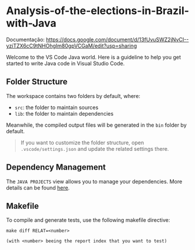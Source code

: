 # Analysis-of-the-elections-in-Brazil-with-Java
Documentação: https://docs.google.com/document/d/13fUvuSWZ2jNvCI--yziTZX6cC9tNHOhgIm80gpVCGaM/edit?usp=sharing

Welcome to the VS Code Java world. Here is a guideline to help you get started to write Java code in Visual Studio Code.

## Folder Structure

The workspace contains two folders by default, where:

- `src`: the folder to maintain sources
- `lib`: the folder to maintain dependencies

Meanwhile, the compiled output files will be generated in the `bin` folder by default.

> If you want to customize the folder structure, open `.vscode/settings.json` and update the related settings there.

## Dependency Management

The `JAVA PROJECTS` view allows you to manage your dependencies. More details can be found [here](https://github.com/microsoft/vscode-java-dependency#manage-dependencies).

## Makefile

To compile and generate tests, use the following makefile directive:

```
make diff RELAT=<number>

(with <number> beeing the report index that you want to test)
```
